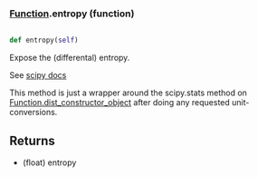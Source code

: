 ### [Function](Function.md).entropy (function)


```py

def entropy(self)

```



Expose the (differental) entropy.

See [scipy docs](https://docs.scipy.org/doc/scipy/reference/generated/scipy.stats.rv_continuous.entropy.html)

This method is just a wrapper around the scipy.stats method on
[Function.dist_constructor_object](Function.dist_constructor_object.md) after doing any requested unit-conversions.

Returns
---------
* (float) entropy

